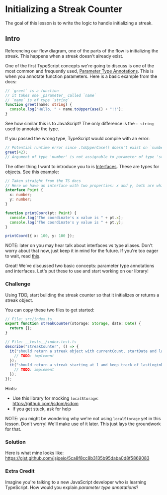 # Initializing a Streak Counter

The goal of this lesson is to write the logic to handle initializing a streak.

## Intro

Referencing our flow diagram, one of the parts of the flow is initializing the streak. This happens when a streak doesn't already exist.

One of the first TypeScript concepts we're going to discuss is one of the most common and frequently used, [Parameter Type Annotations](https://www.typescriptlang.org/docs/handbook/2/everyday-types.html#parameter-type-annotations). This is when you annotate function parameters. Here is a basic example from the docs:

```typescript
// `greet` is a function
// it takes one _parameter_ called `name`
// `name` is of type `string`
function greet(name: string) {
  console.log("Hello, " + name.toUpperCase() + "!!");
}
```

See how similar this is to JavaScript? The only difference is the `: string` used to annotate the type.

If you passed the wrong type, TypeScript would compile with an error:

```typescript
// Potential runtime error since .toUpperCase() doesn't exist on `number`
greet(42);
// Argument of type 'number' is not assignable to parameter of type 'string'.
```

The other thing I want to introduce you to is [Interfaces](https://www.typescriptlang.org/docs/handbook/2/everyday-types.html#interfaces). These are types for objects. See this example:

```typescript
// Taken straight from the TS docs
// Here we have an interface with two properties: x and y, both are which of type `number`
interface Point {
  x: number;
  y: number;
}

function printCoord(pt: Point) {
  console.log("The coordinate's x value is " + pt.x);
  console.log("The coordinate's y value is " + pt.y);
}

printCoord({ x: 100, y: 100 });
```

NOTE: later on you may hear talk about interfaces vs type aliases. Don't worry about that now, just keep it in mind for the future. If you're too eager to wait, read [this](https://www.typescriptlang.org/docs/handbook/2/everyday-types.html#differences-between-type-aliases-and-interfaces).

Great! We've discussed two basic concepts: parameter type annotations and interfaces. Let's put these to use and start working on our library!

### Challenge

Using TDD, start building the streak counter so that it initializes or returns a streak object.

You can copy these two files to get started:

```typescript
// File: src/index.ts
export function streakCounter(storage: Storage, date: Date) {
  return {};
}
```

```typescript
// File: __tests__/index.test.ts
describe("streakCounter", () => {
  it("should return a streak object with currentCount, startDate and lastLoginDate", () => {
    // TODO: implement
  });
  it("should return a streak starting at 1 and keep track of lastLoginDate", () => {
    // TODO: implement
  });
});
```

Hints:

- Use this library for mocking `localStorage`: https://github.com/jsdom/jsdom
- If you get stuck, ask for help


NOTE: you might be wondering why we're not using `localStorage` yet in this lesson. Don't worry! We'll make use of it later. This just lays the groundwork for that.

### Solution

Here is what mine looks like: https://gist.github.com/jsjoeio/5ca8f8cc8b3135b95daba0d8f5869083

### Extra Credit

Imagine you're talking to a new JavaScript developer who is learning TypeScript. How would you explain _parameter type annotations_?
